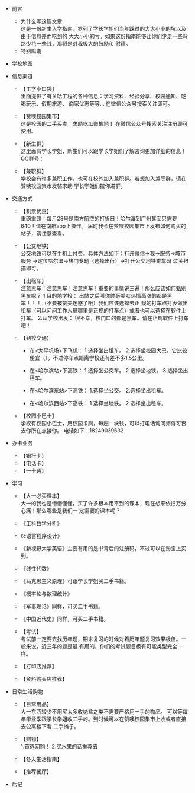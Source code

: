 - 前言
  * 为什么写这篇文章<br>
    这是一份新生入学指南，罗列了学长学姐们当年踩过的大大小小的坑以及由于信息差而吃到的
    大大小小的亏。如果这份指南能够让你们少走一些弯路少花一些钱，那将是对我极大的鼓励和
    慰藉。
  * 特别鸣谢<br>

- 学校地图


- 信息渠道
  * 【工学小口袋】<br>
    里面提供了有关哈工程的各种信息：学习资料、经验分享、校园通知、吃喝玩乐、假期旅游、
    商家优惠等等...
    在微信公众号搜索关注即可。

  * 【赞噢校园集市】<br>
    这是校园的二手买卖，求助吃瓜聚集地！
    在微信公众号搜索关注注册即可使用。

  * 【新生群】<br>
    这里面有学长学姐，新生们可以跟学长学姐们了解咨询更加详细的信息！
    QQ群号：

  * 【兼职群】<br>
    学校会有许多兼职工作，也可在校外加入兼职群。若想加入兼职群，请在赞噢校园集市发帖求助
    学长学姐们拉你进群。

- 交通方式
  * 【机票优惠】<br>
    重磅重磅！每月28号是南方航空的打折日！哈尔滨到广州甚至只需要640！请在南航app上操作。
    届时我会在赞噢校园集市上发布如何购买的帖子，请注意查看。

  * 【公交地铁】<br>
     公交地铁可以在手机上付费。具体方法如下：打开微信->我->服务->城市服务
     ->定位哈尔滨->热门专题（选择出行）->打开公交地铁乘车码 过关扫描即可。

  * 【出租车】<br>
    注意黑车！注意黑车！注意黑车！重要的事情说三遍！那么应该如何甄别黑车呢？
    1.目的地学校：
    出站之后叫你帅哥美女热情高涨的都是黑车！！！（不要被赞美迷惑了哦）我们应该选择去正
    规的打车点打表做出租车（可以问问工作人员哪里是正规的打车点）或者也可以选择在软件上
    打车。
    2.从学校出发：
    很不幸，校门口的都是黑车。请在正规软件上打车吧！

  * 【到校交通】<br>
    * 在<太平机场>下飞机：
      1.选择坐出租车。
      2.选择坐校园大巴。它比较便宜（），不过停车点距离学校还有差不多1.5公里。
      
    * 在<哈尔滨站>下高铁：
      1.选择坐公交车。
      2.选择坐地铁。
      3.选择坐出租车。

    * 在<哈尔滨东站>下高铁：
      1.选择坐公交。
      2.选择坐出租车。

    * 在<哈尔滨西站>下高铁：
      1.选择坐地铁。
      2.选择坐出租车。

  * 【校园小巴士】<br>
     学校有校园小巴士，用校园卡刷，每趟一块钱，可以打电话询问师傅可否去你所在点接你。
     电话如下：18249039632

- 办卡业务
  * 【银行卡】<br>
  * 【电话卡】<br>
  * 【一卡通】<br>

- 学习
  * 【大一必买课本】<br>
  大一的我也是懵懵懂懂，买了许多根本用不到的课本，现在想来依旧万分心痛！那么哪些是我们一
  定需要的课本呢？
  * 《工科数学分析》
  * 《c语言程序设计》
  * 《新视野大学英语》主要有用的是书背后的注册码，不过可以在淘宝上买到。
  * 《线性代数》
  * 《马克思主义原理》可跟学长学姐买二手书籍。
  * 《概率论与数理统计》
  * 《军事理论》同样，可买二手书籍。
  * 《中国近代史》同样，可买二手书籍。

  * 【考试】<br>
  考试前一定要去找历年题，期末复习的时候对着历年题复习效果极佳。一般来说，近三年的题是最
  有用的，你们的考试题目极有可能类型完全一样。

  * 【打印店推荐】<br>

  * 【资料购买店推荐】<br>

- 日常生活购物
  * 【日常用品】<br>
  大一东西较少不用买太多收纳盒之类不需要严格用一手的物品。
  可以等每年毕业季跟学长学姐收二手的。到时候可以在赞噢校园集市上收或者直接去公寓楼下看
  二手摊子。

  * 【购物】<br>
    1.首选网购！
    2.买水果的话推荐去

  * 【冬天生活指南】<br>

  * 【推荐餐厅】<br>



- 后记


